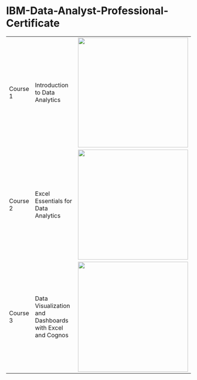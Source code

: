 # IBM-Data-Analyst-Professional-Certificate

<table>
  <tr>
    <td>Course 1</td>
    <td>Introduction to Data Analytics </td>
    <td><img src="https://github.com/user-attachments/assets/516bb77b-a869-44f5-84ba-94b7f1c4965c" width="300" height="300"</td>
  </tr>
   <tr>
    <td>Course 2</td>
    <td>Excel Essentials for Data Analytics</td>
    <td><img src="https://github.com/user-attachments/assets/47f0430a-5b94-46be-a7b8-0169543bbebc" width="300" height="300"</td>
  </tr>
  <tr>
    <td>Course 3</td>
    <td>Data Visualization and Dashboards with Excel and Cognos</td>
    <td><img src="https://github.com/user-attachments/assets/e8032e15-555f-456f-887b-235813404c2c" width="300" height="300"</td>
  </tr>
</table>
